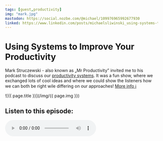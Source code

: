 ```yaml
---
tags: [guest,productivity]
img: "mark.jpg"
mastodon: https://social.nozbe.com/@michael/109976965992677930
linked: https://www.linkedin.com/posts/michaelsliwinski_using-systems-to-improve-your-productivity-activity-7038848290255163393-QwzX
---
```


# Using Systems to Improve Your Productivity

Mark Struczewski - also known as „Mr Productivity” invited me to his podcast to discuss our [productivity systems](/productivity). It was a fun show, where we exchanged lots of cool ideas and where we could show the listeners how we can both be right wile differing on our approaches! 
 [More info ℹ️][l]

<!--More-->

![{{ page.title }}](/img/{{ page.img }})

## Listen to this episode:

<audio controls>
<source src="https://content.libsyn.com/p/4/9/e/49e85fd4011d045b/Michael_Sliwinski.mp3?c_id=147254340&response-content-disposition=attachment&cs_id=147254340&response-content-type=audio%2Fmpeg&Expires=1678115290&Signature=OC~EgJYZ7CegfMMSRteGAMfaySVqWtrf7CL~8O~ow6wXdqwMjgcijWOIwVDA4bsn7pppp37RRP722oL2Y4HLdb~i86r45wiCqgZhj00hRFd30Pcmm2wLAp6HkioWDlMwWmz8U6OzsTY8l7S~ZJe8FTr-W4lTlqcpPHyXTRllC8E5WHkzYuSywJ~lEeOHf-6aRxs16uLnAP6YQ2Aj0qTx~~YFq29ot7KjIdfp0SRaS8DCNF6tBhHLPaEsMEuEL7QCuoYQYCNH~AXzf9Rhp4itWWF95ELbFOLslwBqQpU96var7vn~Pkjw2I0Bzgtg~ZEuXgMVnKL53lPUuAvTnQh5RA__&Key-Pair-Id=K1YS7LZGUP96OI" type="audio/mpeg">
</audio>



[l]: https://misterproductivity.com/1217-unleashing-your-productivity-potential-with-effective-systems-michael-sliwinski/

[n]: https://michael.gratis/nozbe
[np]: https://michael.gratis/nozbepersonal
